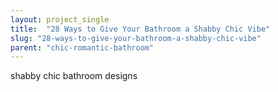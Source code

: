 ```yaml
---
layout: project_single
title:  "28 Ways to Give Your Bathroom a Shabby Chic Vibe"
slug: "28-ways-to-give-your-bathroom-a-shabby-chic-vibe"
parent: "chic-romantic-bathroom"
---
```

shabby chic bathroom designs
